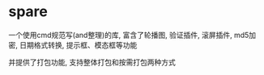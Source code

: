 # spare

一个使用cmd规范写(and整理)的库, 富含了轮播图, 验证插件, 滚屏插件, md5加密, 日期格式转换, 提示框、模态框等功能

并提供了打包功能, 支持整体打包和按需打包两种方式
